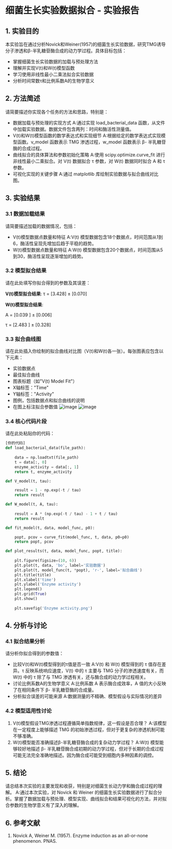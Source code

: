 # 细菌生长实验数据拟合 - 实验报告

## 1. 实验目的

本实验旨在通过分析Novick和Weiner(1957)的细菌生长实验数据，研究TMG诱导分子渗透和β-半乳糖苷酶合成的动力学过程。具体目标包括：

- 掌握细菌生长实验数据的加载与预处理方法
- 理解并实现V(t)和W(t)模型函数
- 学习使用非线性最小二乘法拟合实验数据
- 分析时间常数τ和比例系数A的生物学意义

## 2. 方法简述

请简要描述你实现各个任务的方法和思路，特别是：

- 数据加载与预处理的实现方式
  A:通过实现 load_bacterial_data 函数，从文件中加载实验数据。数据文件包含两列：时间和酶活性测量值。
- V(t)和W(t)模型函数的数学表达式和实现细节
  A:根据给定的数学表达式实现模型函数。v_model 函数表示 TMG 渗透过程，w_model 函数表示 β- 半乳糖苷酶的合成过程。
- 曲线拟合的具体算法和参数初始化策略
  A:使用 scipy.optimize.curve_fit 进行非线性最小二乘拟合。对 V(t) 数据拟合 τ 参数，对 W(t) 数据同时拟合 A 和 τ 参数。
- 可视化实现的关键步骤
  A:通过 matplotlib 库绘制实验数据与拟合曲线对比图。

## 3. 实验结果

### 3.1 数据加载结果

请简要描述加载的数据情况，包括：
- V(t)模型数据点数量和特征
  A:V(t) 模型数据包含18个数据点，时间范围从1到6，酶活性呈现先增加后趋于平稳的趋势。
- W(t)模型数据点数量和特征
  A:W(t) 模型数据包含20个数据点，时间范围从5到30，酶活性呈现逐渐增加的趋势。
### 3.2 模型拟合结果

请在此处填写你拟合得到的参数及其误差：

**V(t)模型拟合结果**:
τ = [3.428] ± [0.070]

**W(t)模型拟合结果**:

A = [0.039 ] ± [0.006]

τ = [2.483 ] ± [0.328]


### 3.3 拟合曲线图

请在此处插入你绘制的拟合曲线对比图（V(t)和W(t)各一张）。每张图表应包含以下元素：

- 实验数据点
- 最佳拟合曲线
- 图表标题（如"V(t) Model Fit"）
- X轴标签："Time"
- Y轴标签："Activity"
- 图例，包括数据点和拟合曲线的说明
- 在图上标注拟合参数值
![image](https://github.com/user-attachments/assets/b31be1cf-9768-4251-be92-7a2c3e4216df)
![image](https://github.com/user-attachments/assets/3d11f20f-228a-4e80-a607-4f26d8cdec52)

### 3.4 核心代码片段

请在此处粘贴你的代码：

```python
[你的代码]
def load_bacterial_data(file_path):
   
    data = np.loadtxt(file_path)
    t = data[:, 0]
    enzyme_activity = data[:, 1]
    return t, enzyme_activity

def V_model(t, tau):

    result = 1 - np.exp(-t / tau)
    return result

def W_model(t, A, tau):
  
    result = A * (np.exp(-t / tau) - 1 + t / tau)
    return result

def fit_model(t, data, model_func, p0):

    popt, pcov = curve_fit(model_func, t, data, p0=p0)
    return popt, pcov

def plot_results(t, data, model_func, popt, title):
  
    plt.figure(figsize=(10, 6))
    plt.plot(t, data, 'bo', label='实验数据')
    plt.plot(t, model_func(t, *popt), 'r-', label='拟合曲线')
    plt.title(title)
    plt.xlabel('time')
    plt.ylabel('Enzyme activity')
    plt.legend()
    plt.grid(True)
    plt.show()
    
    plt.savefig('Enzyme activity.png')
```
## 4. 分析与讨论
### 4.1 拟合结果分析
请分析你拟合得到的参数值：

- 比较V(t)和W(t)模型得到的τ值是否一致
  A:V(t) 和 W(t) 模型得到的 τ 值存在差异。τ 反映系统响应速度，V(t) 中的 τ 主要与 TMG 分子的渗透速度有关，而 W(t) 中的 τ 除了与 TMG 渗透有关，还与酶合成的动力学过程相关。
- 讨论比例系数A的生物学意义
  A:比例系数 A 表示酶合成效率，A 值的大小反映了在相同条件下 β- 半乳糖苷酶的合成量。
- 分析拟合误差的可能来源
  A:数据测量的不精确、模型假设与实际情况的差异

### 4.2 模型适用性讨论
1. V(t)模型假设TMG渗透过程遵循简单指数规律，这一假设是否合理？
   A:该模型在一定程度上能够描述 TMG 的初始渗透过程，但对于更复杂的渗透机制可能不够准确。
2. W(t)模型能否准确描述β-半乳糖苷酶合成的复杂动力学过程？
   A:W(t) 模型能够较好地描述 β- 半乳糖苷酶合成初期的动力学过程，但对于长期的合成过程可能无法完全准确地描述。因为酶合成可能受到细胞内多种因素的调控。

## 5. 结论
请总结本次实验的主要发现和收获，特别是对细菌生长动力学和酶合成过程的理解。
A:通过本次实验，对 Novick 和 Weiner 的细菌生长实验数据进行了拟合分析。掌握了数据加载与预处理、模型实现、曲线拟合和结果可视化的方法，并对拟合参数的生物学意义有了深入的理解。
## 6. 参考文献
1. Novick A, Weiner M. (1957). Enzyme induction as an all-or-none phenomenon. PNAS.
